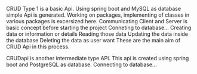 CRUD Type 1 is a basic Api.
Using spring boot and MySQL as database simple Api is generated.
Working on packages, implementing of classes in various packages is excersized here.
Communicating Client and Server is basic concept before starting the project
Conneting to database...
Creating data or information or details
Reading those data
Updating the data inside the database
Deleting the data as user want
These are the main aim of CRUD Api in this process.


CRUDapi is another intermediate type APi.
This api is created using spring boot and PostgreSQL as database.
Connecting to database...

